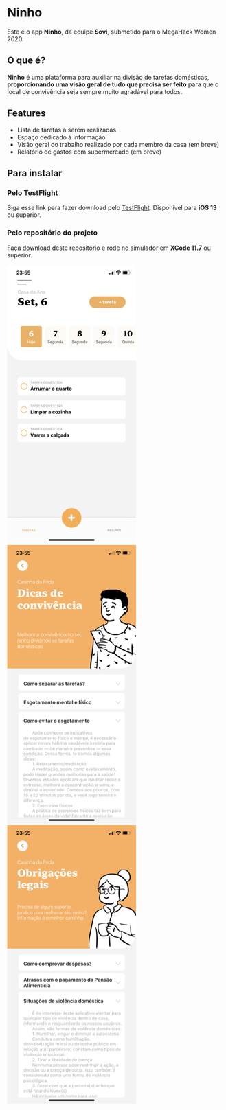 # Ninho

Este é o app **Ninho**, da equipe **Sovi**, submetido para o MegaHack Women 2020.

## O que é?

**Ninho** é uma plataforma para auxiliar na divisão de tarefas domésticas, **proporcionando uma visão geral de tudo que precisa ser feito** para que o local de convivência seja sempre muito agradável para todos.

## Features

- Lista de tarefas a serem realizadas
- Espaço dedicado à informação
- Visão geral do trabalho realizado por cada membro da casa (em breve)
- Relatório de gastos com supermercado (em breve)

## Para instalar

### Pelo TestFlight
Siga esse link para fazer download pelo [TestFlight](). Disponível para **iOS 13** ou superior.

### Pelo repositório do projeto
Faça download deste repositório e rode no simulador em **XCode 11.7** ou superior.


![](tasks.PNG) ![](info1.PNG) ![](info2.PNG)
